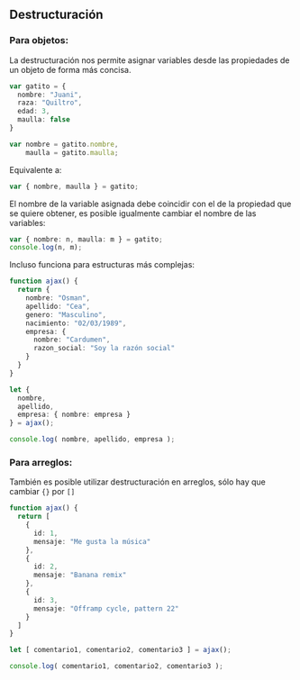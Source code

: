 ## Destructuración

### Para objetos:

La destructuración nos permite asignar variables desde las propiedades de un objeto de forma más concisa.

```typescript
var gatito = {
  nombre: "Juani",
  raza: "Quiltro",
  edad: 3,
  maulla: false 
}

var nombre = gatito.nombre,
    maulla = gatito.maulla;
```

Equivalente a:

```typescript
var { nombre, maulla } = gatito;
```

El nombre de la variable asignada debe coincidir con el de la propiedad que se quiere obtener, es posible igualmente cambiar el nombre de las variables:

```typescript
var { nombre: n, maulla: m } = gatito;
console.log(n, m);
```

Incluso funciona para estructuras más complejas:

```typescript
function ajax() {
  return {
    nombre: "Osman",
    apellido: "Cea",
    genero: "Masculino",
    nacimiento: "02/03/1989",
    empresa: {
      nombre: "Cardumen",
      razon_social: "Soy la razón social"
    }
  }
}

let {
  nombre,
  apellido,
  empresa: { nombre: empresa }
} = ajax();

console.log( nombre, apellido, empresa );
```

### Para arreglos:

También es posible utilizar destructuración en arreglos, sólo hay que cambiar `{}` por `[]`

```typescript
function ajax() {
  return [
    {
      id: 1,
      mensaje: "Me gusta la música"
    },
    {
      id: 2,
      mensaje: "Banana remix"
    },
    {
      id: 3,
      mensaje: "Offramp cycle, pattern 22"
    }
  ]
}

let [ comentario1, comentario2, comentario3 ] = ajax();

console.log( comentario1, comentario2, comentario3 );
```
